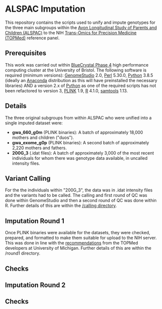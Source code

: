 # ALSPAC Imputation

This repository contains the scripts used to unify and impute genotypes for the three main subgroups within the [Avon Longitudinal Study of Parents and Children (ALSPAC)][alspac] to the NIH [Trans-Omics for Precision Medicine (TOPMed)][topmed] reference panel.

## Prerequisites

This work was carried out within [BlueCrystal Phase 4][bc4] high performance computing cluster at the University of Bristol. The following software is required (minimum versions): [GenomeStudio][genomestudio] 2.0, [Perl][perl] 5.30.0, [Python][python] 3.8.5 (ideally an [Anaconda][anaconda] distribution as this will have preinstalled the necessary libraries) AND a version 2.x of [Python][python] as one of the required scripts has not been refactored to version 3, [PLINK][plink] 1.9, [R][r] 4.1.0, [samtools][samtools] 1.13.

## Details

The three original subgroups from within ALSPAC who were unified into a single imputed dataset were:

* **gwa_660_g0m** (PLINK binaries): A batch of approximately 18,000 mothers and children ("duos").
* **gwa_exome_g0p** (PLINK binaries): A second batch of approximately 2,220 mothers and fathers.
* **200G_3** (.idat files): A batch of approximately 3,000 of the most recent individuals for whom there was genotype data available, in uncalled intensity files.

## Variant Calling

For the the individuals within "200G_3", the data was in .idat intensity files and the variants had to be called. The calling and first round of QC was done within GenomeStudio and then a second round of QC was done within R. Further details of this are within the [/calling directory][calling].

## Imputation Round 1

Once PLINK binaries were available for the datasets, they were checked, prepared, and formatted to make them suitable for upload to the NIH server. This was done in line with the [recommendations][topmed_doc] from the TOPMed developers at University of Michigan. Further details of this are within the /round1 directory.

## Checks

## Imputation Round 2

## Checks

[alspac]: http://www.bristol.ac.uk/alspac/
[anaconda]: https://www.anaconda.com/
[bc4]: https://www.acrc.bris.ac.uk/acrc/phase4.htm
[calling]: https://github.com/nbashir97/alspac_imputation/tree/main/calling
[genomestudio]: https://emea.support.illumina.com/array/array_software/genomestudio/downloads.html
[perl]: https://www.perl.org/
[python]: https://www.python.org/
[plink]: https://www.cog-genomics.org/plink/
[r]: https://cran.r-project.org/bin/windows/base/
[samtools]: http://www.htslib.org/
[topmed]: https://imputation.biodatacatalyst.nhlbi.nih.gov/
[topmed_doc]: https://topmedimpute.readthedocs.io/en/latest/
